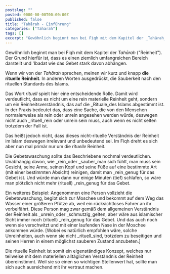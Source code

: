 ```yaml
---
postslug: ""
posted: 0000-00-00T00:00:00Z
published: false
title: "Tahārah - Einführung"
categories: ["Taharah"]
tags: []
excerpt: "Gewöhnlich beginnt man bei Fiqh mit dem Kapitel der _Tahārah_ (\"Reinheit\"). Der Grund hierfür ist..."
---
```


Gewöhnlich beginnt man bei Fiqh mit dem Kapitel der _Tahārah_ ("Reinheit"). Der Grund hierfür ist, dass es einen ziemlich umfangreichen Bereich darstellt und 'Ibadat wie das Gebet stark davon abhängen.

Wenn wir von der _Tahārah_ sprechen, meinen wir kurz und knapp **die rituelle Reinheit**. In anderen Worten ausgedrückt, die Sauberkeit nach den rituellen Standards des Islams.

Das Wort _rituell_ spielt hier eine entscheidende Rolle. Damit wird verdeutlicht, dass es nicht um eine rein materielle Reinheit geht, sondern um ein Reinheitsverständnis, das auf die _Rituale_des Islams abgestimmt ist. In der Praxis bedeutet das, dass eine Sache, die von den Menschen normalerweise als rein oder unrein angesehen werden würde, deswegen nicht auch _rituell_rein oder unrein sein muss, auch wenn es nicht selten trotzdem der Fall ist.

Das heißt jedoch nicht, dass dieses nicht-rituelle Verständnis der Reinheit im Islam deswegen irrelevant und unbedeutend sei. Im Fiqh dreht es sich aber nun mal primär nur um die _rituelle_ Reinheit.

Die Gebetswaschung sollte das Beschriebene nochmal verdeutlichen. Unabhängig davon, wie _rein_oder _sauber_man sich fühlt, man muss sein Gesicht, seine Arme, seinen Kopf und seine Füße auf eine bestimmte Art (mit einer bestimmten Absicht) reinigen, damit man _rein_genug für das Gebet ist. Und würde man dann nur einige Minuten (tief) schlafen, so wäre man plötzlich nicht mehr (rituell) _rein_genug für das Gebet.

Ein weiteres Beispiel: Angenommen eine Person vollzieht die Gebetswaschung, begibt sich zur Moschee und bekommt auf dem Weg das Wasser einer größeren Pfütze ab, weil ein rücksichtloses Fahrer an ihr vorbeifährt. Diese Person mag zwar gemäß dem allgemeinen Verständnis der Reinheit als _unrein_oder _schmutzig_gelten, aber wäre aus islamischer Sicht immer noch (rituell) _rein_genug für das Gebet. Und das auch noch wenn sie verschwitzt und mit einer laufenden Nase in der Moschee ankommen würde.
[Wobei es natürlich empfohlen wäre, solche Unreinheiten, auch wenn sie nicht _rituell_sind, trotzdem zu beseitigen und seinen Herren in einem möglichst sauberen Zustand anzubeten.]

Die rituelle Reinheit ist somit ein eigenständiges Konzept, welches nur teilweise mit dem materiellen alltäglichen Verständnis der Reinheit übereinstimmt. Weil sie so einen so wichtigen Stellenwert hat, sollte man sich auch ausreichend mit ihr vertraut machen.